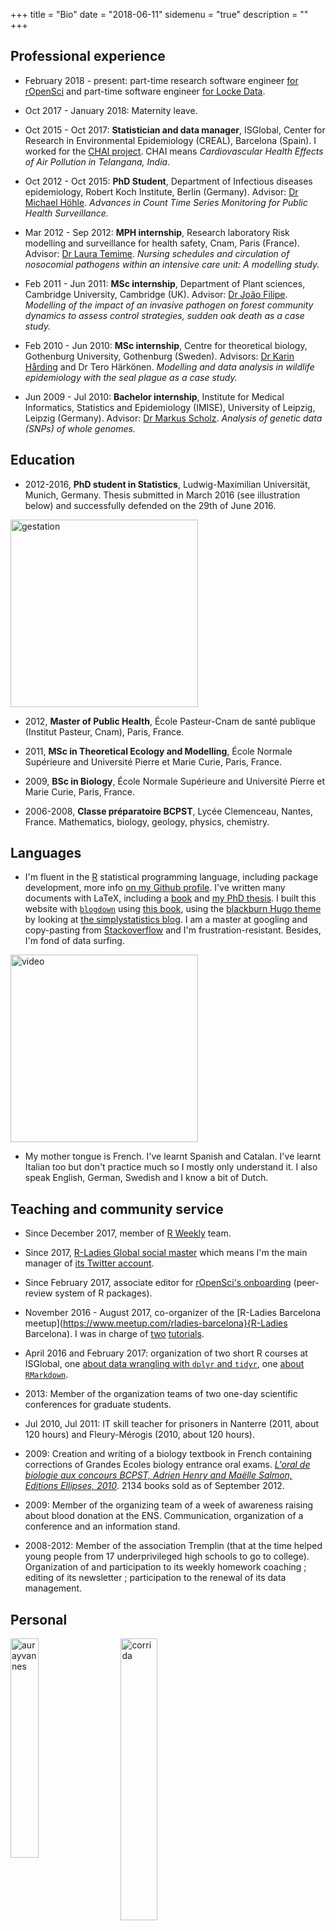 +++
title = "Bio"
date = "2018-06-11"
sidemenu = "true"
description = ""
+++

## <a name="pro"></a>Professional experience

* February 2018 - present: part-time research software engineer [for rOpenSci](https://ropensci.org/blog/2018/01/29/rse-ma%C3%ABlle-salmon/) and part-time software engineer [for Locke Data](https://itsalocke.com/blog/year-2-of-locke-data/).

* Oct 2017 - January 2018: Maternity leave.

* Oct 2015 - Oct 2017: __Statistician and data manager__, ISGlobal, Center for Research in Environmental Epidemiology (CREAL), Barcelona (Spain). I worked for the [CHAI project](http://www.chaiproject.org/). CHAI means _Cardiovascular Health Effects of Air Pollution in Telangana, India_.

* Oct 2012 - Oct 2015: __PhD Student__, Department of Infectious diseases epidemiology, Robert Koch Institute, Berlin (Germany). Advisor: [Dr Michael Höhle](http://staff.math.su.se/hoehle/). 
_Advances in Count Time Series Monitoring for Public Health Surveillance._

* Mar 2012 - Sep 2012: __MPH internship__, Research laboratory Risk modelling and surveillance for health safety, Cnam, Paris (France). Advisor: [Dr Laura Temime](https://www.researchgate.net/profile/Laura_Temime). _Nursing schedules and circulation of nosocomial pathogens within an intensive care unit: A modelling study._

* Feb 2011 - Jun 2011: __MSc internship__, Department of Plant sciences, Cambridge University, Cambridge (UK). Advisor: [Dr João Filipe](https://www.researchgate.net/profile/Joao_Filipe2). _Modelling of the impact of an invasive pathogen on forest community dynamics to assess control strategies, sudden oak death as a case study._

* Feb 2010 - Jun 2010: __MSc internship__, Centre for theoretical biology, Gothenburg University, Gothenburg (Sweden). Advisors: [Dr Karin Hårding](https://www.researchgate.net/profile/Karin_Harding) and Dr Tero Härkönen. 
_Modelling and data analysis in wildlife epidemiology with the seal plague as a case study._

* Jun 2009 - Jul 2010: __Bachelor internship__, Institute for Medical Informatics, Statistics and Epidemiology (IMISE), University of Leipzig, Leipzig (Germany). Advisor: [Dr Markus Scholz](http://www.imise.uni-leipzig.de/Mitarbeiter/Markus.Scholz.jsp). _Analysis of genetic data (SNPs) of whole genomes._

## <a name="education"></a>Education

* 2012-2016, __PhD student in Statistics__, Ludwig-Maximilian Universität, Munich, Germany. Thesis submitted in March 2016 (see illustration below) and successfully defended on the 29th of June 2016.

<img src="../img/gestation.gif" alt="gestation" width="300">

* 2012, __Master of Public Health__, École Pasteur-Cnam de santé publique (Institut Pasteur, Cnam), Paris, France.

* 2011, __MSc in Theoretical Ecology and Modelling__, École Normale Supérieure and Université Pierre et Marie Curie, Paris, France.

* 2009, __BSc in Biology__, École Normale Supérieure and Université Pierre et Marie Curie, Paris, France.

* 2006-2008, __Classe préparatoire BCPST__, Lycée Clemenceau, Nantes, France. Mathematics, biology, geology, physics, chemistry. 

## <a name="languages"></a>Languages

* I'm fluent in the [R](https://www.r-project.org/) statistical programming language, including package development, more info [on my Github profile](https://github.com/maelle). I've written many documents with LaTeX, including a [book](http://www.editions-ellipses.fr/product_info.php?products_id=7159) and [my PhD thesis](https://edoc.ub.uni-muenchen.de/19877/). I built this website with [`blogdown`](https://github.com/rstudio/blogdown) using [this book](https://bookdown.org/yihui/blogdown/), using the [blackburn Hugo theme](https://github.com/yoshiharuyamashita/blackburn) by looking at [the simplystatistics blog](https://simplystatistics.org). I am a master at googling and copy-pasting from [Stackoverflow](http://stackoverflow.com/) and I'm frustration-resistant. Besides, I'm fond of data surfing.

<img src="../img/surf.gif" alt="video" width="300">

* My mother tongue is French. I've learnt Spanish and Catalan. I've learnt Italian too but don't practice much so I mostly only understand it. I also speak English, German, Swedish and I know a bit of Dutch.  

## <a name="service"></a>Teaching and community service

* Since December 2017, member of [R Weekly](https://rweekly.org/) team.

* Since 2017, [R-Ladies Global social master](https://rladies.org/about-us/team/) which means I'm the main manager of [its Twitter account](https://twitter.com/rladiesglobal).

* Since February 2017, associate editor for [rOpenSci's onboarding](https://github.com/ropensci/onboarding) (peer-review system of R packages).

* November 2016 - August 2017, co-organizer of the [R-Ladies Barcelona meetup](https://www.meetup.com/rladies-barcelona}{R-Ladies Barcelona). I was in charge of [two](https://github.com/rladies/barcelona_20170116_rmarkdown) [tutorials](https://github.com/rladies/bcn_20170320_introtodplyrtidyr).

* April 2016 and February 2017: organization of two short R courses at ISGlobal, one [about data wrangling with `dplyr` and `tidyr`](https://github.com/maelle/rmd_course_isglobal), one [about `RMarkdown`](https://github.com/maelle/domar_datos).

* 2013: Member of the organization teams of two one-day scientific conferences for graduate students.

* Jul 2010, Jul 2011: IT skill teacher for prisoners in Nanterre (2011, about 120 hours) and Fleury-Mérogis (2010, about 120 hours).

* 2009: Creation and writing of a biology textbook in French containing corrections of Grandes Ecoles biology entrance oral exams. [_L'oral de biologie aux concours BCPST, Adrien Henry and Maëlle Salmon, Editions Ellipses, 2010_](http://www.editions-ellipses.fr/product_info.php?products_id=7159). 2134 books sold as of September 2012.

* 2009: Member of the organizing team of a week of awareness raising about blood donation at the ENS. Communication, organization of a conference and an information stand.

* 2008-2012: Member of the association Tremplin (that at the time helped young people from 17 underprivileged high schools to go to college). Organization of and participation to its weekly homework coaching ; editing of its newsletter ; participation to the renewal of its data management.

## Personal
<img src="../img/aurayvannes.png" alt="aurayvannes" style="float: left; width: 30%; margin-right: 5%; margin-bottom: 0.5em;">
<img src="../img/corrida.jpg" alt="corrida" style="float: left; width: 34%; margin-right: 1%; margin-bottom: 0.5em;">
<p style="clear: both;">
</p>
I like running and other sports that don't challenge my coordination too much. Running makes me red and happy.